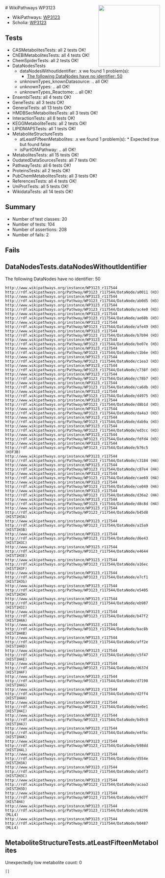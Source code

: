 <img style="float: right; width: 200px" src="https://upload.wikimedia.org/wikipedia/commons/thumb/8/83/Wplogo_with_text_500.png/640px-Wplogo_with_text_500.png" />
# WikiPathways WP3123

* WikiPathways: [WP3123](https://new.wikipathways.org/pathways/WP3123)
* Scholia: [WP3123](https://scholia.toolforge.org/wikipathways/WP3123)
## Tests
* CASMetabolitesTests: all 2 tests OK!
* ChEBIMetabolitesTests: all 4 tests OK!
* ChemSpiderTests: all 2 tests OK!
* DataNodesTests
    * dataNodesWithoutIdentifier: .x we found 1 problem(s):
        * [The following DataNodes have no identifier: 50](#8792c50c)
    * unknownTypes_knownDatasource: .. all OK!
    * unknownTypes: .. all OK!
    * unknownTypes_Reactome: .. all OK!
* EnsemblTests: all 4 tests OK!
* GeneTests: all 3 tests OK!
* GeneralTests: all 13 tests OK!
* HMDBSecMetabolitesTests: all 3 tests OK!
* InteractionTests: all 8 tests OK!
* KEGGMetaboliteTests: all 2 tests OK!
* LIPIDMAPSTests: all 1 tests OK!
* MetaboliteStructureTests
    * atLeastFifteenMetabolites: .x we found 1 problem(s):
            * Expected true but found false
    * isPartOfAPathway: .. all OK!
* MetabolitesTests: all 15 tests OK!
* OudatedDataSourcesTests: all 7 tests OK!
* PathwayTests: all 6 tests OK!
* ProteinsTests: all 2 tests OK!
* PubChemMetabolitesTests: all 3 tests OK!
* ReferencesTests: all 4 tests OK!
* UniProtTests: all 5 tests OK!
* WikidataTests: all 14 tests OK!


## Summary

* Number of test classes: 20
* Number of tests: 104
* Number of assertions: 208
* Number of fails: 2

## Fails

<a name="8792c50c" />

## DataNodesTests.dataNodesWithoutIdentifier

The following DataNodes have no identifier: 50
```
http://www.wikipathways.org/instance/WP3123_r117544 http://rdf.wikipathways.org/Pathway/WP3123_r117544/DataNode/a0011 (H3)
http://www.wikipathways.org/instance/WP3123_r117544 http://rdf.wikipathways.org/Pathway/WP3123_r117544/DataNode/ab0d5 (H3)
http://www.wikipathways.org/instance/WP3123_r117544 http://rdf.wikipathways.org/Pathway/WP3123_r117544/DataNode/ac4e0 (H3)
http://www.wikipathways.org/instance/WP3123_r117544 http://rdf.wikipathways.org/Pathway/WP3123_r117544/DataNode/ae60b (H3)
http://www.wikipathways.org/instance/WP3123_r117544 http://rdf.wikipathways.org/Pathway/WP3123_r117544/DataNode/afe49 (H3)
http://www.wikipathways.org/instance/WP3123_r117544 http://rdf.wikipathways.org/Pathway/WP3123_r117544/DataNode/b7b94 (H3)
http://www.wikipathways.org/instance/WP3123_r117544 http://rdf.wikipathways.org/Pathway/WP3123_r117544/DataNode/be07e (H3)
http://www.wikipathways.org/instance/WP3123_r117544 http://rdf.wikipathways.org/Pathway/WP3123_r117544/DataNode/c1b6e (H3)
http://www.wikipathways.org/instance/WP3123_r117544 http://rdf.wikipathways.org/Pathway/WP3123_r117544/DataNode/c1ea3 (H3)
http://www.wikipathways.org/instance/WP3123_r117544 http://rdf.wikipathways.org/Pathway/WP3123_r117544/DataNode/c738f (H3)
http://www.wikipathways.org/instance/WP3123_r117544 http://rdf.wikipathways.org/Pathway/WP3123_r117544/DataNode/c78b7 (H3)
http://www.wikipathways.org/instance/WP3123_r117544 http://rdf.wikipathways.org/Pathway/WP3123_r117544/DataNode/ca6db (H3)
http://www.wikipathways.org/instance/WP3123_r117544 http://rdf.wikipathways.org/Pathway/WP3123_r117544/DataNode/d4975 (H3)
http://www.wikipathways.org/instance/WP3123_r117544 http://rdf.wikipathways.org/Pathway/WP3123_r117544/DataNode/d8b1d (H3)
http://www.wikipathways.org/instance/WP3123_r117544 http://rdf.wikipathways.org/Pathway/WP3123_r117544/DataNode/da4a3 (H3)
http://www.wikipathways.org/instance/WP3123_r117544 http://rdf.wikipathways.org/Pathway/WP3123_r117544/DataNode/dab9a (H3)
http://www.wikipathways.org/instance/WP3123_r117544 http://rdf.wikipathways.org/Pathway/WP3123_r117544/DataNode/ed3cc (H3)
http://www.wikipathways.org/instance/WP3123_r117544 http://rdf.wikipathways.org/Pathway/WP3123_r117544/DataNode/fdfd4 (H3)
http://www.wikipathways.org/instance/WP3123_r117544 http://rdf.wikipathways.org/Pathway/WP3123_r117544/DataNode/b76c5 (H3F3B)
http://www.wikipathways.org/instance/WP3123_r117544 http://rdf.wikipathways.org/Pathway/WP3123_r117544/DataNode/c3184 (H4)
http://www.wikipathways.org/instance/WP3123_r117544 http://rdf.wikipathways.org/Pathway/WP3123_r117544/DataNode/c87e4 (H4)
http://www.wikipathways.org/instance/WP3123_r117544 http://rdf.wikipathways.org/Pathway/WP3123_r117544/DataNode/cae69 (H4)
http://www.wikipathways.org/instance/WP3123_r117544 http://rdf.wikipathways.org/Pathway/WP3123_r117544/DataNode/ce049 (H4)
http://www.wikipathways.org/instance/WP3123_r117544 http://rdf.wikipathways.org/Pathway/WP3123_r117544/DataNode/d36a2 (H4)
http://www.wikipathways.org/instance/WP3123_r117544 http://rdf.wikipathways.org/Pathway/WP3123_r117544/DataNode/d8c8d (H4)
http://www.wikipathways.org/instance/WP3123_r117544 http://rdf.wikipathways.org/Pathway/WP3123_r117544/DataNode/b45d8 (HIST1H3A)
http://www.wikipathways.org/instance/WP3123_r117544 http://rdf.wikipathways.org/Pathway/WP3123_r117544/DataNode/a15a9 (HIST1H3B)
http://www.wikipathways.org/instance/WP3123_r117544 http://rdf.wikipathways.org/Pathway/WP3123_r117544/DataNode/d6e43 (HIST1H3C)
http://www.wikipathways.org/instance/WP3123_r117544 http://rdf.wikipathways.org/Pathway/WP3123_r117544/DataNode/e4644 (HIST1H3E)
http://www.wikipathways.org/instance/WP3123_r117544 http://rdf.wikipathways.org/Pathway/WP3123_r117544/DataNode/a16ec (HIST1H3F)
http://www.wikipathways.org/instance/WP3123_r117544 http://rdf.wikipathways.org/Pathway/WP3123_r117544/DataNode/e7cf1 (HIST1H3G)
http://www.wikipathways.org/instance/WP3123_r117544 http://rdf.wikipathways.org/Pathway/WP3123_r117544/DataNode/e5405 (HIST1H3H)
http://www.wikipathways.org/instance/WP3123_r117544 http://rdf.wikipathways.org/Pathway/WP3123_r117544/DataNode/eb987 (HIST1H3I)
http://www.wikipathways.org/instance/WP3123_r117544 http://rdf.wikipathways.org/Pathway/WP3123_r117544/DataNode/b47f2 (HIST1H4A)
http://www.wikipathways.org/instance/WP3123_r117544 http://rdf.wikipathways.org/Pathway/WP3123_r117544/DataNode/bac8b (HIST1H4B)
http://www.wikipathways.org/instance/WP3123_r117544 http://rdf.wikipathways.org/Pathway/WP3123_r117544/DataNode/aff2e (HIST1H4D)
http://www.wikipathways.org/instance/WP3123_r117544 http://rdf.wikipathways.org/Pathway/WP3123_r117544/DataNode/c5f47 (HIST1H4E)
http://www.wikipathways.org/instance/WP3123_r117544 http://rdf.wikipathways.org/Pathway/WP3123_r117544/DataNode/d637d (HIST1H4F)
http://www.wikipathways.org/instance/WP3123_r117544 http://rdf.wikipathways.org/Pathway/WP3123_r117544/DataNode/d7198 (HIST1H4G)
http://www.wikipathways.org/instance/WP3123_r117544 http://rdf.wikipathways.org/Pathway/WP3123_r117544/DataNode/d2ff4 (HIST1H4H)
http://www.wikipathways.org/instance/WP3123_r117544 http://rdf.wikipathways.org/Pathway/WP3123_r117544/DataNode/ee0e1 (HIST1H4I)
http://www.wikipathways.org/instance/WP3123_r117544 http://rdf.wikipathways.org/Pathway/WP3123_r117544/DataNode/b49c0 (HIST1H4J)
http://www.wikipathways.org/instance/WP3123_r117544 http://rdf.wikipathways.org/Pathway/WP3123_r117544/DataNode/e4fbc (HIST1H4K)
http://www.wikipathways.org/instance/WP3123_r117544 http://rdf.wikipathways.org/Pathway/WP3123_r117544/DataNode/b98dd (HIST1H4L)
http://www.wikipathways.org/instance/WP3123_r117544 http://rdf.wikipathways.org/Pathway/WP3123_r117544/DataNode/d554e (HIST2H3A)
http://www.wikipathways.org/instance/WP3123_r117544 http://rdf.wikipathways.org/Pathway/WP3123_r117544/DataNode/abdf3 (HIST2H3C)
http://www.wikipathways.org/instance/WP3123_r117544 http://rdf.wikipathways.org/Pathway/WP3123_r117544/DataNode/acaa3 (HIST2H3D)
http://www.wikipathways.org/instance/WP3123_r117544 http://rdf.wikipathways.org/Pathway/WP3123_r117544/DataNode/e9d7f (HIST4H4)
http://www.wikipathways.org/instance/WP3123_r117544 http://rdf.wikipathways.org/Pathway/WP3123_r117544/DataNode/a8296 (MLL4)
http://www.wikipathways.org/instance/WP3123_r117544 http://rdf.wikipathways.org/Pathway/WP3123_r117544/DataNode/b0487 (MLL4)
```

<a name="6d4290df" />

## MetaboliteStructureTests.atLeastFifteenMetabolites

Unexpectedly low metabolite count: 0

```
[]
```

